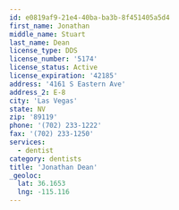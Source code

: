 ```yaml
---
id: e0819af9-21e4-40ba-ba3b-8f451405a5d4
first_name: Jonathan
middle_name: Stuart
last_name: Dean
license_type: DDS
license_number: '5174'
license_status: Active
license_expiration: '42185'
address: '4161 S Eastern Ave'
address_2: E-8
city: 'Las Vegas'
state: NV
zip: '89119'
phone: '(702) 233-1222'
fax: '(702) 233-1250'
services:
  - dentist
category: dentists
title: 'Jonathan Dean'
_geoloc:
  lat: 36.1653
  lng: -115.116
---
```

